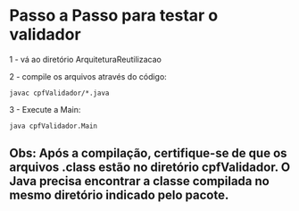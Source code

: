 # Passo a Passo para testar o validador

1 - vá ao diretório ArquiteturaReutilizacao

2 - compile os arquivos através do código:

```
javac cpfValidador/*.java
```

3 - Execute a Main:

```
java cpfValidador.Main
```

## **Obs**: Após a compilação, certifique-se de que os arquivos .class estão no diretório cpfValidador. O Java precisa encontrar a classe compilada no mesmo diretório indicado pelo pacote.